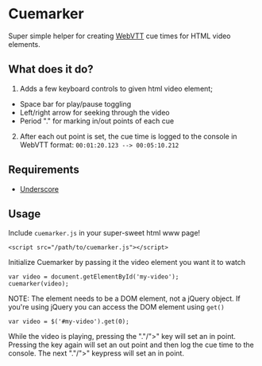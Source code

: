 # Cuemarker

Super simple helper for creating [WebVTT](http://dev.w3.org/html5/webvtt/) cue
times for HTML video elements.

## What does it do?

1. Adds a few keyboard controls to given html video element;
  - Space bar for play/pause toggling
  - Left/right arrow for seeking through the video
  - Period "." for marking in/out points of each cue
2. After each out point is set, the cue time is logged to the console in WebVTT format:
`00:01:20.123 --> 00:05:10.212`

## Requirements

- [Underscore](http://underscorejs.org/)

## Usage

Include `cuemarker.js` in your super-sweet html www page!

`<script src="/path/to/cuemarker.js"></script>`

Initialize Cuemarker by passing it the video element you want it to watch

    var video = document.getElementById('my-video');
    cuemarker(video);

NOTE: The element needs to be a DOM element, not a jQuery object. If you're using
jQuery you can access the DOM element using `get()`

    var video = $('#my-video').get(0);

While the video is playing, pressing the "."/">" key will set an in point. Pressing
the key again will set an out point and then log the cue time to the console. The
next "."/">" keypress will set an in point.